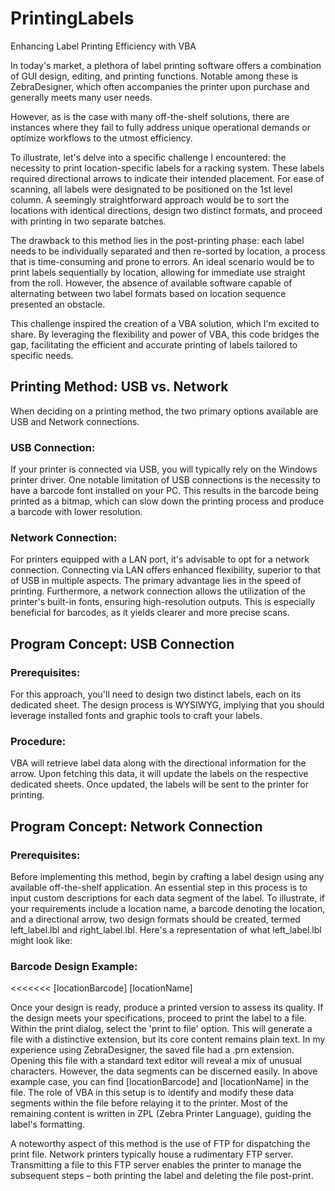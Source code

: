 # PrintingLabels
 Enhancing Label Printing Efficiency with VBA

In today's market, a plethora of label printing software offers a combination of GUI design, editing, and printing functions. Notable among these is ZebraDesigner, which often accompanies the printer upon purchase and generally meets many user needs.

However, as is the case with many off-the-shelf solutions, there are instances where they fail to fully address unique operational demands or optimize workflows to the utmost efficiency.

To illustrate, let's delve into a specific challenge I encountered: the necessity to print location-specific labels for a racking system. These labels required directional arrows to indicate their intended placement. For ease of scanning, all labels were designated to be positioned on the 1st level column. A seemingly straightforward approach would be to sort the locations with identical directions, design two distinct formats, and proceed with printing in two separate batches.

The drawback to this method lies in the post-printing phase: each label needs to be individually separated and then re-sorted by location, a process that is time-consuming and prone to errors. An ideal scenario would be to print labels sequentially by location, allowing for immediate use straight from the roll. However, the absence of available software capable of alternating between two label formats based on location sequence presented an obstacle.

This challenge inspired the creation of a VBA solution, which I'm excited to share. By leveraging the flexibility and power of VBA, this code bridges the gap, facilitating the efficient and accurate printing of labels tailored to specific needs.


## Printing Method: USB vs. Network
When deciding on a printing method, the two primary options available are USB and Network connections.

### USB Connection:
If your printer is connected via USB, you will typically rely on the Windows printer driver. One notable limitation of USB connections is the necessity to have a barcode font installed on your PC. This results in the barcode being printed as a bitmap, which can slow down the printing process and produce a barcode with lower resolution.

### Network Connection:
For printers equipped with a LAN port, it's advisable to opt for a network connection. Connecting via LAN offers enhanced flexibility, superior to that of USB in multiple aspects. The primary advantage lies in the speed of printing. Furthermore, a network connection allows the utilization of the printer's built-in fonts, ensuring high-resolution outputs. This is especially beneficial for barcodes, as it yields clearer and more precise scans.



## Program Concept: USB Connection

### Prerequisites:
For this approach, you'll need to design two distinct labels, each on its dedicated sheet. The design process is WYSIWYG, implying that you should leverage installed fonts and graphic tools to craft your labels.

### Procedure:
VBA will retrieve label data along with the directional information for the arrow. Upon fetching this data, it will update the labels on the respective dedicated sheets. Once updated, the labels will be sent to the printer for printing.


## Program Concept: Network Connection

### Prerequisites:
Before implementing this method, begin by crafting a label design using any available off-the-shelf application. An essential step in this process is to input custom descriptions for each data segment of the label. To illustrate, if your requirements include a location name, a barcode denoting the location, and a directional arrow, two design formats should be created, termed left_label.lbl and right_label.lbl. Here's a representation of what left_label.lbl might look like:

### Barcode Design Example:
<<<<<<<
[locationBarcode]
[locationName]

Once your design is ready, produce a printed version to assess its quality. If the design meets your specifications, proceed to print the label to a file. Within the print dialog, select the 'print to file' option. This will generate a file with a distinctive extension, but its core content remains plain text. In my experience using ZebraDesigner, the saved file had a .prn extension. Opening this file with a standard text editor will reveal a mix of unusual characters. However, the data segments can be discerned easily. In above example case, you can find [locationBarcode] and [locationName] in the file.  The role of VBA in this setup is to identify and modify these data segments within the file before relaying it to the printer. Most of the remaining content is written in ZPL (Zebra Printer Language), guiding the label's formatting.

A noteworthy aspect of this method is the use of FTP for dispatching the print file. Network printers typically house a rudimentary FTP server. Transmitting a file to this FTP server enables the printer to manage the subsequent steps – both printing the label and deleting the file post-print.
